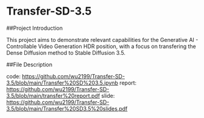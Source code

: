 # Transfer-SD-3.5

##Project Introduction

This project aims to demonstrate relevant capabilities for the Generative AI - Controllable Video Generation HDR position, with a focus on transfering the Dense Diffusion method to Stable Diffusion 3.5.

##File Description

code: https://github.com/wu2199/Transfer-SD-3.5/blob/main/Transfer%20SD%203.5.ipynb
report: https://github.com/wu2199/Transfer-SD-3.5/blob/main/transfer%20report.pdf
slide: https://github.com/wu2199/Transfer-SD-3.5/blob/main/Transfer%20SD3.5%20slides.pdf
